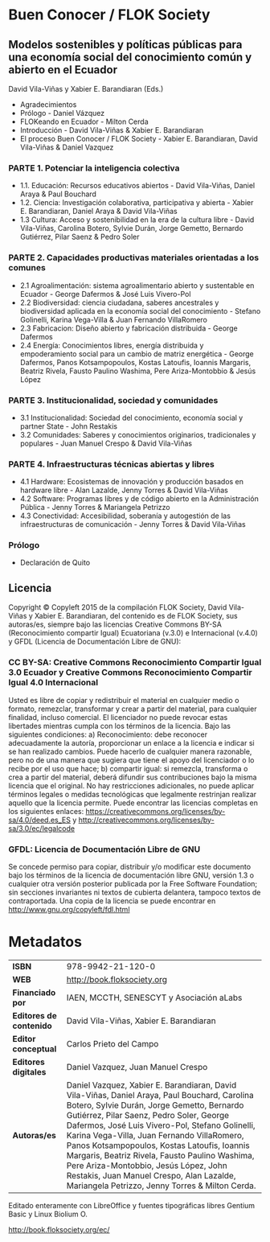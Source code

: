 # Buen Conocer / FLOK Society

## Modelos sostenibles y políticas públicas para una economía social del conocimiento común y abierto en el Ecuador

David Vila-Viñas y Xabier E. Barandiaran (Eds.)

* Agradecimientos 
* Prólogo - Daniel Vázquez
* FLOKeando en Ecuador - Milton Cerda 
* Introducción - David Vila-Viñas & Xabier E. Barandiaran
* El proceso Buen Conocer / FLOK Society - Xabier E. Barandiaran, David Vila-Viñas & Daniel Vazquez

### PARTE 1. Potenciar la inteligencia colectiva
* 1.1. Educación: Recursos educativos abiertos - David Vila-Viñas, Daniel Araya & Paul Bouchard
* 1.2. Ciencia: Investigación colaborativa, participativa y abierta - Xabier E. Barandiaran, Daniel Araya & David Vila-Viñas
* 1.3 Cultura: Acceso y sostenibilidad en la era de la cultura libre - David Vila-Viñas, Carolina Botero, Sylvie Durán, Jorge Gemetto, Bernardo Gutiérrez, Pilar Saenz & Pedro Soler 

### PARTE 2. Capacidades productivas materiales orientadas a los comunes
* 2.1 Agroalimentación: sistema agroalimentario abierto y sustentable en Ecuador - George Dafermos & José Luis Vivero-Pol
* 2.2 Biodiversidad: ciencia ciudadana, saberes ancestrales y biodiversidad aplicada en la economía social del conocimiento - Stefano Golinelli, Karina Vega-Villa & Juan Fernando VillaRomero 
* 2.3 Fabricacion: Diseño abierto y fabricación distribuida - George Dafermos
* 2.4 Energía: Conocimientos libres, energía distribuida y empoderamiento social para un cambio de matriz energética - George Dafermos, Panos Kotsampopoulos, Kostas Latoufis, Ioannis Margaris, Beatriz Rivela, Fausto Paulino Washima, Pere Ariza-Montobbio & Jesús López

### PARTE 3. Institucionalidad, sociedad y comunidades
* 3.1 Institucionalidad: Sociedad del conocimiento, economía social y partner State - John Restakis
* 3.2 Comunidades: Saberes y conocimientos originarios, tradicionales y populares - Juan Manuel Crespo & David Vila-Viñas

### PARTE 4. Infraestructuras técnicas abiertas y libres
* 4.1 Hardware: Ecosistemas de innovación y producción basados en hardware libre - Alan Lazalde, Jenny Torres & David Vila-Viñas
* 4.2 Software: Programas libres y de código abierto en la Administración Pública - Jenny Torres & Mariangela Petrizzo
* 4.3 Conectividad: Accesibilidad, soberanía y autogestión de las infraestructuras de comunicación - Jenny Torres & David Vila-Viñas

### Prólogo
* Declaración de Quito

## Licencia

Copyright © Copyleft 2015 de la compilación FLOK Society, David Vila-Viñas y Xabier E. Barandiaran, del contenido es de FLOK Society, sus autoras/es, siempre bajo las licencias Creative Commons BY-SA (Reconocimiento compartir Igual) Ecuatoriana (v.3.0) e Internacional (v.4.0) y GFDL (Licencia de Documentación Libre de GNU):

###  CC BY-SA: Creative Commons Reconocimiento Compartir Igual 3.0 Ecuador y Creative Commons Reconocimiento Compartir Igual 4.0 Internacional

Usted es libre de copiar y redistribuir el material en cualquier medio o formato, remezclar, transformar y crear a partir del material, para cualquier finalidad, incluso comercial. El licenciador no puede revocar estas libertades mientras cumpla con los términos de la licencia. Bajo las siguientes condiciones: a) Reconocimiento: debe reconocer adecuadamente la autoría, proporcionar un enlace a la licencia e indicar si se han realizado cambios. Puede hacerlo de cualquier manera razonable, pero no de una manera que sugiera que tiene el apoyo del licenciador o lo recibe por el uso que hace; b) compartir igual: si remezcla, transforma o crea a partir del material, deberá difundir sus contribuciones bajo la misma licencia que el original. No hay restricciones adicionales, no puede aplicar términos legales o medidas tecnológicas que legalmente restrinjan realizar aquello que la licencia permite. Puede encontrar las licencias completas en los siguientes enlaces: https://creativecommons.org/licenses/by-sa/4.0/deed.es_ES y http://creativecommons.org/licenses/by-sa/3.0/ec/legalcode

### GFDL: Licencia de Documentación Libre de GNU

Se concede permiso para copiar, distribuir y/o modificar este documento bajo los términos de la licencia de documentación libre GNU, versión 1.3 o cualquier otra versión posterior publicada por la Free Software Foundation; sin secciones invariantes ni textos de cubierta delantera, tampoco textos de contraportada. Una copia de la licencia se puede encontrar en http://www.gnu.org/copyleft/fdl.html

# Metadatos

|                           | |
| ------                    | ----------- |
| **ISBN**                  | 978-9942-21-120-0 |
| **WEB**                   | http://book.floksociety.org |
| **Financiado por**        | IAEN, MCCTH, SENESCYT y Asociación aLabs |
| **Editores de contenido** |  David Vila-Viñas, Xabier E. Barandiaran |
| **Editor conceptual**     | Carlos Prieto del Campo |
| **Editores digitales** |  Daniel Vazquez, Juan Manuel Crespo |
| **Autoras/es** | Daniel Vazquez, Xabier E. Barandiaran, David Vila-Viñas, Daniel Araya, Paul Bouchard, Carolina Botero, Sylvie Durán, Jorge Gemetto, Bernardo Gutiérrez, Pilar Saenz, Pedro Soler, George Dafermos, José Luis Vivero-Pol, Stefano Golinelli, Karina Vega-Villa, Juan Fernando VillaRomero, Panos Kotsampopoulos, Kostas Latoufis, Ioannis Margaris, Beatriz Rivela, Fausto Paulino Washima, Pere Ariza-Montobbio, Jesús López, John Restakis, Juan Manuel Crespo, Alan Lazalde, Mariangela Petrizzo, Jenny Torres & Milton Cerda. | 

Editado enteramente con LibreOffice y fuentes tipográficas libres Gentium Basic y Linux Biolium O.

http://book.floksociety.org/ec/

